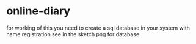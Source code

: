 # online-diary
for working of this you need to create a sql database in your system with name registration
see in the sketch.png for database
